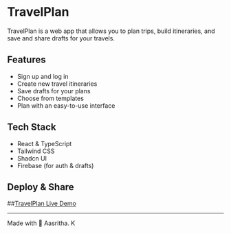 
# TravelPlan

TravelPlan is a web app that allows you to plan trips, build itineraries, and save and share drafts for your travels.

## Features

- Sign up and log in
- Create new travel itineraries
- Save drafts for your plans
- Choose from templates
- Plan with an easy-to-use interface

## Tech Stack

- React & TypeScript
- Tailwind CSS
- Shadcn UI
- Firebase (for auth & drafts)

## Deploy & Share

##[TravelPlan Live Demo](https://travel-plan-theta-one.vercel.app/)

---

Made with 💙 Aasritha. K
